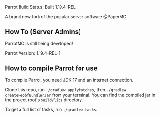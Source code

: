 Parrot Build Status: Built 1.19.4-REL

A brand new fork of the popular server software @PaperMC


How To (Server Admins)
------
ParrotMC is still being developed!

Parrot Version: 1.19.4-REL-1

How to compile Parrot for use
------
To compile Parrot, you need JDK 17 and an internet connection.

Clone this repo, run `./gradlew applyPatches`, then `./gradlew createReobfBundlerJar` from your terminal. You can find the compiled jar in the project root's `build/libs` directory.

To get a full list of tasks, run `./gradlew tasks`.
